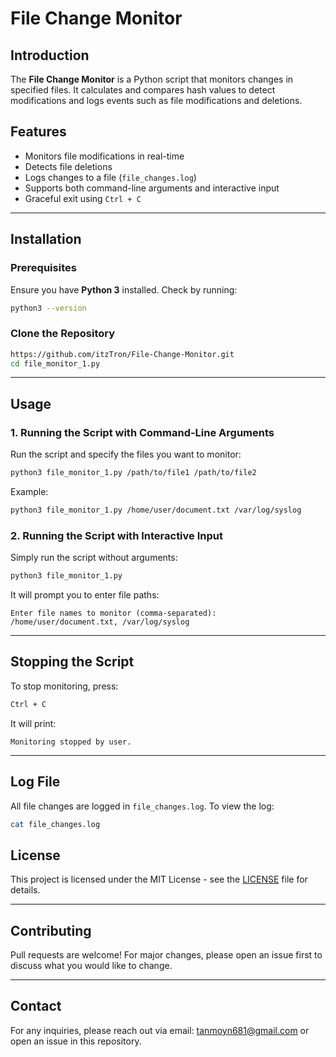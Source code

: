 # File Change Monitor

## Introduction
The **File Change Monitor** is a Python script that monitors changes in specified files. It calculates and compares hash values to detect modifications and logs events such as file modifications and deletions.

## Features
- Monitors file modifications in real-time
- Detects file deletions
- Logs changes to a file (`file_changes.log`)
- Supports both command-line arguments and interactive input
- Graceful exit using `Ctrl + C`

---

## Installation
### **Prerequisites**
Ensure you have **Python 3** installed. Check by running:
```bash
python3 --version
```

### **Clone the Repository**
```bash
https://github.com/itzTron/File-Change-Monitor.git
cd file_monitor_1.py
```

---

## Usage

### **1. Running the Script with Command-Line Arguments**
Run the script and specify the files you want to monitor:
```bash
python3 file_monitor_1.py /path/to/file1 /path/to/file2
```
Example:
```bash
python3 file_monitor_1.py /home/user/document.txt /var/log/syslog
```

### **2. Running the Script with Interactive Input**
Simply run the script without arguments:
```bash
python3 file_monitor_1.py
```
It will prompt you to enter file paths:
```
Enter file names to monitor (comma-separated):
/home/user/document.txt, /var/log/syslog
```

---

## Stopping the Script
To stop monitoring, press:
```bash
Ctrl + C
```
It will print:
```
Monitoring stopped by user.
```

---

## Log File
All file changes are logged in `file_changes.log`. To view the log:
```bash
cat file_changes.log
```

## License
This project is licensed under the MIT License - see the [LICENSE](LICENSE) file for details.

---

## Contributing
Pull requests are welcome! For major changes, please open an issue first to discuss what you would like to change.

---

## Contact
For any inquiries, please reach out via email: tanmoyn681@gmail.com or open an issue in this repository.

